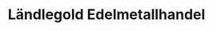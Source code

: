 ---
title: "Ländlegold Edelmetallhandel"
url: /dornbirn/laendlegold-edelmetallhandel/
shop: Schmuck
---